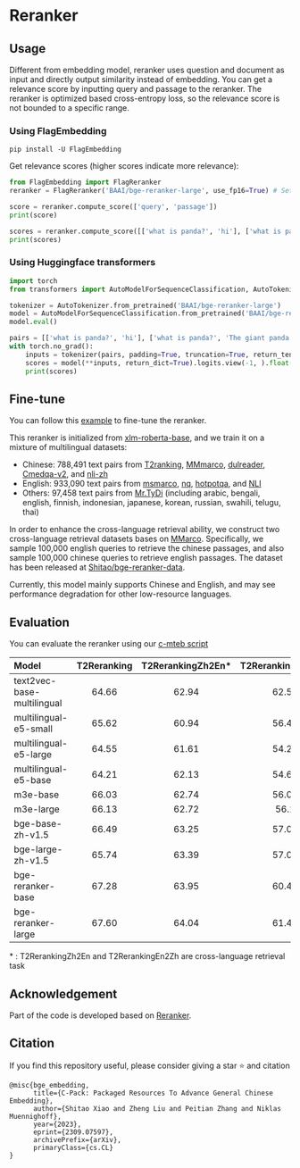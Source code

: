 # Reranker

## Usage 

Different from embedding model, reranker uses question and document as input and directly output similarity instead of embedding. 
You can get a relevance score by inputting query and passage to the reranker. 
The reranker is optimized based cross-entropy loss, so the relevance score is not bounded to a specific range.


### Using FlagEmbedding
```
pip install -U FlagEmbedding
```

Get relevance scores (higher scores indicate more relevance):
```python
from FlagEmbedding import FlagReranker
reranker = FlagReranker('BAAI/bge-reranker-large', use_fp16=True) # Setting use_fp16 to True speeds up computation with a slight performance degradation

score = reranker.compute_score(['query', 'passage'])
print(score)

scores = reranker.compute_score([['what is panda?', 'hi'], ['what is panda?', 'The giant panda (Ailuropoda melanoleuca), sometimes called a panda bear or simply panda, is a bear species endemic to China.']])
print(scores)
```


### Using Huggingface transformers

```python
import torch
from transformers import AutoModelForSequenceClassification, AutoTokenizer

tokenizer = AutoTokenizer.from_pretrained('BAAI/bge-reranker-large')
model = AutoModelForSequenceClassification.from_pretrained('BAAI/bge-reranker-large')
model.eval()

pairs = [['what is panda?', 'hi'], ['what is panda?', 'The giant panda (Ailuropoda melanoleuca), sometimes called a panda bear or simply panda, is a bear species endemic to China.']]
with torch.no_grad():
    inputs = tokenizer(pairs, padding=True, truncation=True, return_tensors='pt', max_length=512)
    scores = model(**inputs, return_dict=True).logits.view(-1, ).float()
    print(scores)
```


## Fine-tune

You can follow this [example](https://github.com/FlagOpen/FlagEmbedding/tree/master/examples/finetune/reranker#1-standard-model) to fine-tune the reranker.

This reranker is initialized from [xlm-roberta-base](https://huggingface.co/xlm-roberta-base), and we train it on a mixture of multilingual datasets:
- Chinese: 788,491 text pairs from [T2ranking](https://huggingface.co/datasets/THUIR/T2Ranking), [MMmarco](https://github.com/unicamp-dl/mMARCO), [dulreader](https://github.com/baidu/DuReader), [Cmedqa-v2](https://github.com/zhangsheng93/cMedQA2), and [nli-zh](https://huggingface.co/datasets/shibing624/nli_zh)
- English: 933,090 text pairs from [msmarco](https://huggingface.co/datasets/sentence-transformers/embedding-training-data), [nq](https://huggingface.co/datasets/sentence-transformers/embedding-training-data), [hotpotqa](https://huggingface.co/datasets/sentence-transformers/embedding-training-data), and [NLI](https://github.com/princeton-nlp/SimCSE)
- Others: 97,458 text pairs from [Mr.TyDi](https://github.com/castorini/mr.tydi) (including arabic, bengali, english, finnish, indonesian, japanese, korean, russian, swahili, telugu, thai)

In order to enhance the cross-language retrieval ability, we construct two cross-language retrieval datasets bases on [MMarco](https://github.com/unicamp-dl/mMARCO). 
Specifically, we sample 100,000 english queries to retrieve the chinese passages, and also sample 100,000 chinese queries to retrieve english passages.
The dataset has been released at [Shitao/bge-reranker-data](https://huggingface.co/datasets/Shitao/bge-reranker-data). 

Currently, this model mainly supports Chinese and English, and may see performance degradation for other low-resource languages.


## Evaluation

You can evaluate the reranker using our [c-mteb script](https://github.com/FlagOpen/FlagEmbedding/tree/master/research/C_MTEB#evaluate-reranker)

| Model | T2Reranking | T2RerankingZh2En\* | T2RerankingEn2Zh\* | MmarcoReranking | CMedQAv1 | CMedQAv2 |  Avg  |  
|:-------------------------------|:-----------:|:------------------:|:------------------:|:---------------:|:--------:|:--------:|:-----:|  
| text2vec-base-multilingual |    64.66    |       62.94        |       62.51        |      14.37      |  48.46   |   48.6   | 50.26 |  
| multilingual-e5-small |    65.62    |       60.94        |       56.41        |      29.91      |  67.26   |  66.54   | 57.78 |  
| multilingual-e5-large |    64.55    |       61.61        |       54.28        |      28.6       |  67.42   |  67.92   | 57.4  |  
| multilingual-e5-base |    64.21    |       62.13        |       54.68        |      29.5       |  66.23   |  66.98   | 57.29 |  
| m3e-base |    66.03    |       62.74        |       56.07        |      17.51      |  77.05   |  76.76   | 59.36 |  
| m3e-large |    66.13    |       62.72        |        56.1        |      16.46      |  77.76   |  78.27   | 59.57 |  
| bge-base-zh-v1.5 |    66.49    |       63.25        |       57.02        |      29.74      |  80.47   |  84.88   | 63.64 |  
| bge-large-zh-v1.5 |    65.74    |       63.39        |       57.03        |      28.74      |  83.45   |  85.44   | 63.97 |  
| bge-reranker-base |    67.28    |       63.95        |       60.45        |      35.46      |  81.26   |   84.1   | 65.42 |  
| bge-reranker-large |    67.60    |       64.04        |       61.45        |      37.17      |  82.14   |  84.19   | 66.10 |  

\* : T2RerankingZh2En and T2RerankingEn2Zh are cross-language retrieval task



## Acknowledgement

Part of the code is developed based on [Reranker](https://github.com/luyug/Reranker).


## Citation

If you find this repository useful, please consider giving a star :star: and citation

```
@misc{bge_embedding,
      title={C-Pack: Packaged Resources To Advance General Chinese Embedding}, 
      author={Shitao Xiao and Zheng Liu and Peitian Zhang and Niklas Muennighoff},
      year={2023},
      eprint={2309.07597},
      archivePrefix={arXiv},
      primaryClass={cs.CL}
}
```

